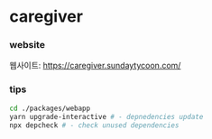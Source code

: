 # caregiver

### website
웹사이트: https://caregiver.sundaytycoon.com/

### tips

``` bash
cd ./packages/webapp
yarn upgrade-interactive # - depnedencies update
npx depcheck # - check unused dependencies
```
